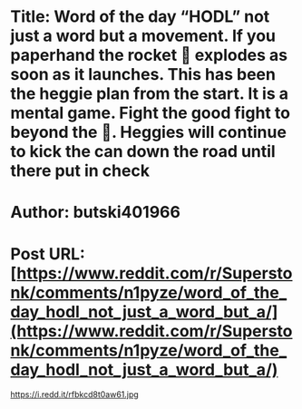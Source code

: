 # Title: Word of the day “HODL” not just a word but a movement. If you paperhand the rocket 🚀 explodes as soon as it launches. This has been the heggie plan from the start. It is a mental game. Fight the good fight to beyond the 🌝. Heggies will continue to kick the can down the road until there put in check
# Author: butski401966
# Post URL: [https://www.reddit.com/r/Superstonk/comments/n1pyze/word_of_the_day_hodl_not_just_a_word_but_a/](https://www.reddit.com/r/Superstonk/comments/n1pyze/word_of_the_day_hodl_not_just_a_word_but_a/)


https://i.redd.it/rfbkcd8t0aw61.jpg